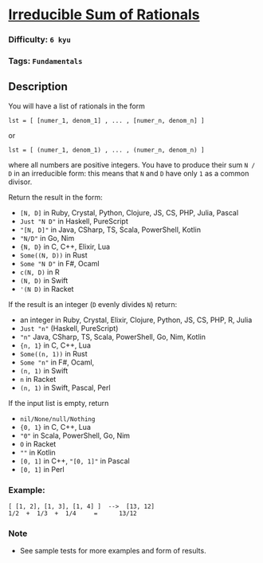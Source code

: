 # [Irreducible Sum of Rationals](https://www.codewars.com/kata/5517fcb0236c8826940003c9)

### Difficulty: `6 kyu`

### Tags: `Fundamentals`

## Description

You will have a list of rationals in the form

```
lst = [ [numer_1, denom_1] , ... , [numer_n, denom_n] ]
```

or

```
lst = [ (numer_1, denom_1) , ... , (numer_n, denom_n) ]
```

where all numbers are positive integers. You have to produce their sum `N / D` in an irreducible form: this means that `N` and `D` have only `1` as a common divisor.

Return the result in the form:

- `[N, D]` in Ruby, Crystal, Python, Clojure, JS, CS, PHP, Julia, Pascal
- `Just "N D"` in Haskell, PureScript
- `"[N, D]"` in Java, CSharp, TS, Scala, PowerShell, Kotlin
- `"N/D"` in Go, Nim
- `{N, D}` in C, C++, Elixir, Lua
- `Some((N, D))` in Rust
- `Some "N D"` in F#, Ocaml
- `c(N, D)` in R
- `(N, D)` in Swift
- `'(N D)` in Racket

If the result is an integer (`D` evenly divides `N`) return:

- an integer in Ruby, Crystal, Elixir, Clojure, Python, JS, CS, PHP, R, Julia
- `Just "n"` (Haskell, PureScript)
- `"n"` Java, CSharp, TS, Scala, PowerShell, Go, Nim, Kotlin
- `{n, 1}` in C, C++, Lua
- `Some((n, 1))` in Rust
- `Some "n"` in F#, Ocaml,
- `(n, 1)` in Swift
- `n` in Racket
- `(n, 1)` in Swift, Pascal, Perl

If the input list is empty, return

- `nil/None/null/Nothing`
- `{0, 1}` in C, C++, Lua
- `"0"` in Scala, PowerShell, Go, Nim
- `O` in Racket
- `""` in Kotlin
- `[0, 1]` in C++, `"[0, 1]"` in Pascal
- `[0, 1]` in Perl

### Example:

```
[ [1, 2], [1, 3], [1, 4] ]  -->  [13, 12]
1/2  +  1/3  +  1/4     =      13/12
```

### Note
- See sample tests for more examples and form of results.
